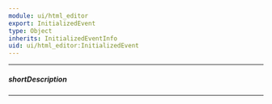 ```yaml
---
module: ui/html_editor
export: InitializedEvent
type: Object
inherits: InitializedEventInfo
uid: ui/html_editor:InitializedEvent
---
```

---
##### shortDescription
<!-- Description goes here -->

---
<!-- Description goes here -->